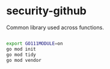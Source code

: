# security-github

Common library used across functions.

```bash

export GO111MODULE=on
go mod init
go mod tidy
go mod vendor

```